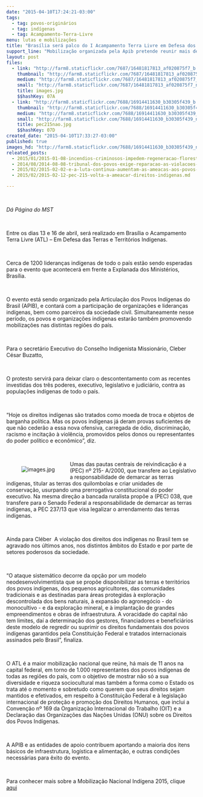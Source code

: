 ```yaml
---
date: "2015-04-10T17:24:21-03:00"
tags:
  - tag: povos-originários
  - tag: indígenas
  - tag: Acampamento-Terra-Livre
menu: lutas e mobilizações
title: "Brasília será palco do I Acampamento Terra Livre em Defesa dos Povos Indígenas "
support_line: "Mobilização organizada pela Apib pretende reunir mais de 1000 lideranças de todo país. "
layout: post
files:
  - link: "http://farm8.staticflickr.com/7687/16481817813_af020875f7_b.jpg"
    thumbnail: "http://farm8.staticflickr.com/7687/16481817813_af020875f7_t.jpg"
    medium: "http://farm8.staticflickr.com/7687/16481817813_af020875f7_z.jpg"
    small: "http://farm8.staticflickr.com/7687/16481817813_af020875f7_n.jpg"
    title: images.jpg
    $$hashKey: 07A
  - link: "http://farm8.staticflickr.com/7688/16914411630_b30305f439_b.jpg"
    thumbnail: "http://farm8.staticflickr.com/7688/16914411630_b30305f439_t.jpg"
    medium: "http://farm8.staticflickr.com/7688/16914411630_b30305f439_z.jpg"
    small: "http://farm8.staticflickr.com/7688/16914411630_b30305f439_n.jpg"
    title: pec215nao.jpg
    $$hashKey: 07D
created_date: "2015-04-10T17:33:27-03:00"
published: true
images_hd: "http://farm8.staticflickr.com/7688/16914411630_b30305f439_n.jpg"
releated_posts:
  - 2015/01/2015-01-08-incendios-criminosos-impedem-regeneracao-florestal-em-terra-indigena.md
  - 2014/08/2014-08-08-tribunal-dos-povos-exige-reparacao-as-violacoes-de-direitos-humanos-no-mexico.md
  - 2015/02/2015-02-02-e-a-luta-continua-aumentam-as-ameacas-aos-povos-originarios-do-brasil.md
  - 2015/02/2015-02-12-pec-215-volta-a-ameacar-direitos-indigenas.md

---
```

<p>&nbsp;</p>

<p><em>D&aacute; P&aacute;gina do MST </em></p>

<p>&nbsp;</p>

<p>Entre os dias 13 e 16 de abril, ser&aacute; realizado em Bras&iacute;lia o Acampamento Terra Livre (ATL) &ndash; Em Defesa das Terras e Territ&oacute;rios Ind&iacute;genas.</p>

<p>&nbsp;</p>

<p>Cerca de 1200 lideran&ccedil;as ind&iacute;genas de todo o pa&iacute;s est&atilde;o sendo esperadas para o evento que acontecer&aacute; em frente a Explanada dos Minist&eacute;rios, Bras&iacute;lia.</p>

<p>&nbsp;</p>

<p>O evento est&aacute; sendo organizado pela Articula&ccedil;&atilde;o dos Povos Ind&iacute;genas do Brasil (APIB), e contar&aacute; com a participa&ccedil;&atilde;o de organiza&ccedil;&otilde;es e lideran&ccedil;as ind&iacute;genas, bem como parceiros da sociedade civil. Simultaneamente nesse per&iacute;odo, os povos e organiza&ccedil;&otilde;es ind&iacute;genas estar&atilde;o tamb&eacute;m promovendo mobiliza&ccedil;&otilde;es nas distintas regi&otilde;es do pa&iacute;s.</p>

<p>&nbsp;</p>

<p>Para o secret&aacute;rio Executivo do Conselho Indigenista Mission&aacute;rio, Cleber C&eacute;sar Buzatto,</p>

<p>&nbsp;</p>

<p>O protesto servir&aacute; para deixar claro o descontentamento com as recentes investidas dos tr&ecirc;s poderes, executivo, legislativo e judici&aacute;rio, contra as popula&ccedil;&otilde;es ind&iacute;genas de todo o pa&iacute;s.</p>

<p>&nbsp;</p>

<p>&ldquo;Hoje os direitos ind&iacute;genas s&atilde;o tratados como moeda de troca e objetos de barganha pol&iacute;tica. Mas os povos ind&iacute;genas j&aacute; deram provas suficientes de que n&atilde;o ceder&atilde;o a essa nova ofensiva, carregada de &oacute;dio, discrimina&ccedil;&atilde;o, racismo e incita&ccedil;&atilde;o &agrave; viol&ecirc;ncia, promovidos pelos donos ou representantes do poder pol&iacute;tico e econ&ocirc;mico&rdquo;, diz.</p>

<p>&nbsp;</p>

<figure class="image" style="float:left"><img alt="images.jpg" src="http://farm8.staticflickr.com/7687/16481817813_af020875f7_b.jpg" />
<figcaption></figcaption>
</figure>

<p>Umas das pautas centrais de reivindica&ccedil;&atilde;o &eacute; a (PEC) n&ordm; 215- A/2000, que transfere ao Legislativo a responsabilidade de demarcar as terras ind&iacute;genas, titular as terras dos quilombolas e criar unidades de conserva&ccedil;&atilde;o, usurpando uma prerrogativa constitucional do poder executivo. Na mesma dire&ccedil;&atilde;o a bancada ruralista prop&otilde;e a&nbsp;(PEC) 038, que transfere para o Senado Federal a responsabilidade de demarcar as terras ind&iacute;genas, a&nbsp;PEC 237/13&nbsp;que visa legalizar o arrendamento das terras ind&iacute;genas.</p>

<p>&nbsp;</p>

<p>Ainda para Cl&eacute;ber &nbsp;A viola&ccedil;&atilde;o dos direitos dos ind&iacute;genas no Brasil tem se agravado nos &uacute;ltimos anos, nos distintos &acirc;mbitos do Estado e por parte de setores poderosos da sociedade.</p>

<p>&nbsp;</p>

<p>&ldquo;O ataque sistem&aacute;tico decorre da op&ccedil;&atilde;o por um modelo neodesenvolvimentista que se prop&otilde;e disponibilizar as terras e territ&oacute;rios dos povos ind&iacute;genas, dos pequenos agricultores, das comunidades tradicionais e as destinadas para &aacute;reas protegidas &agrave; explora&ccedil;&atilde;o descontrolada dos bens naturais, &agrave; expans&atilde;o do agroneg&oacute;cio - do monocultivo - e da explora&ccedil;&atilde;o mineral, e &agrave; implanta&ccedil;&atilde;o de grandes empreendimentos e obras de infraestrutura. A voracidade do capital n&atilde;o tem limites, da&iacute; a determina&ccedil;&atilde;o dos gestores, financiadores e benefici&aacute;rios deste modelo de regredir ou suprimir os direitos fundamentais dos povos ind&iacute;genas garantidos pela Constitui&ccedil;&atilde;o Federal e tratados internacionais assinados pelo Brasil&rdquo;, finaliza.</p>

<p>&nbsp;</p>

<p>O&nbsp;ATL&nbsp;&eacute; a maior mobiliza&ccedil;&atilde;o nacional que re&uacute;ne, h&aacute; mais de 11 anos na capital federal, em torno de 1.000 representantes dos povos ind&iacute;genas de todas as regi&otilde;es do pa&iacute;s, com o objetivo de mostrar n&atilde;o s&oacute; a sua diversidade e riqueza sociocultural mas tamb&eacute;m a forma como o Estado os trata at&eacute; o momento e sobretudo como querem que seus direitos sejam mantidos e efetivados, em respeito &agrave; Constitui&ccedil;&atilde;o Federal e &agrave; legisla&ccedil;&atilde;o internacional de prote&ccedil;&atilde;o e promo&ccedil;&atilde;o dos Direitos Humanos, que inclui a Conven&ccedil;&atilde;o n&ordm; 169 da Organiza&ccedil;&atilde;o Internacional do Trabalho (OIT) e a Declara&ccedil;&atilde;o das Organiza&ccedil;&otilde;es das Na&ccedil;&otilde;es Unidas&nbsp;(ONU) sobre os Direitos dos Povos Ind&iacute;genas.</p>

<p>&nbsp;</p>

<p>A&nbsp;APIB&nbsp;e as entidades de apoio contribuem aportando a maioria dos itens b&aacute;sicos de infraestrutura, log&iacute;stica e alimenta&ccedil;&atilde;o, e outras condi&ccedil;&otilde;es necess&aacute;rias para &ecirc;xito do evento.</p>

<p>&nbsp;</p>

<p>Para conhecer mais sobre a Mobiliza&ccedil;&atilde;o Nacional Ind&iacute;gena 2015, clique <a href="https://mobilizacaonacionalindigena.wordpress.com/">aqui</a></p>

<p>&nbsp;</p>

<p>&nbsp;</p>
